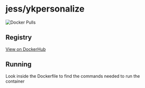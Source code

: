 # jess/ykpersonalize

![Docker Pulls](https://img.shields.io/docker/pulls/jess/ykpersonalize)



## Registry

[View on DockerHub](https://hub.docker.com/r/jess/ykpersonalize)

## Running

Look inside the Dockerfile to find the commands needed to run the container

